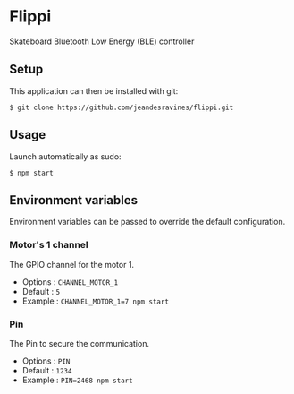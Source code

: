 # Flippi

Skateboard Bluetooth Low Energy (BLE) controller

## Setup

This application can then be installed with git:
```shell
$ git clone https://github.com/jeandesravines/flippi.git
```

## Usage

Launch automatically as sudo:

```shell
$ npm start
```

## Environment variables

Environment variables can be passed to override the default configuration.

### Motor's 1 channel

The GPIO channel for the motor 1.

- Options : `CHANNEL_MOTOR_1`
- Default : `5`
- Example : `CHANNEL_MOTOR_1=7 npm start`

### Pin

The Pin to secure the communication.

- Options : `PIN`
- Default : `1234`
- Example : `PIN=2468 npm start`
